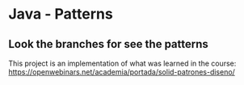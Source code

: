 # Java - Patterns
## Look the branches for see the patterns


This project is an implementation of what was learned in the course: https://openwebinars.net/academia/portada/solid-patrones-diseno/